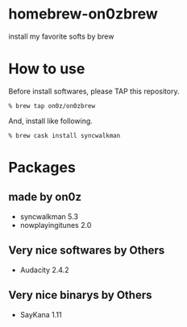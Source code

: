 # homebrew-on0zbrew
install my favorite softs by brew

# How to use

Before install softwares, please TAP this repository.

```
% brew tap on0z/on0zbrew
```

And, install like following.

```
% brew cask install syncwalkman
```

# Packages

## made by on0z
 - syncwalkman 5.3
 - nowplayingitunes 2.0

## Very nice softwares by Others

 - Audacity 2.4.2

## Very nice binarys by Others
 
 - SayKana 1.11

